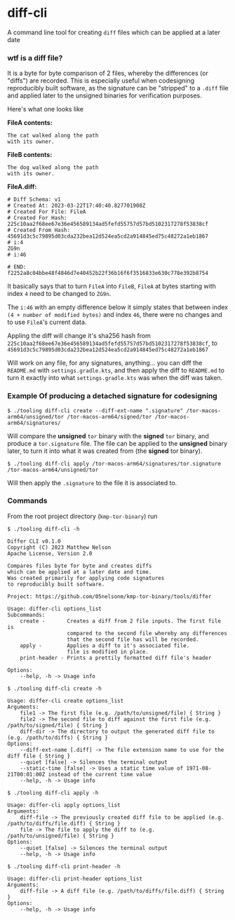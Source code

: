# diff-cli

A command line tool for creating `diff` files which can be applied at a later date

### wtf is a diff file?

It is a byte for byte comparison of 2 files, whereby the differences (or "diffs") are 
recorded. This is especially useful when codesigning reproducibly built software, as 
the signature can be "stripped" to a `.diff` file and applied later to the unsigned 
binaries for verification purposes.

Here's what one looks like

**FileA contents:**
```
The cat walked along the path
with its owner.
```

**FileB contents:**
```
The dog walked along the path
with its owner.
```

**FileA.diff:**
```
# Diff Schema: v1
# Created At: 2023-03-22T17:40:40.827701908Z
# Created For File: FileA
# Created For Hash: 225c10aa2f68ee67e36e456589134ad5fefd55757d57bd5102317278f53838cf
# Created From Hash: 45691d3c5c79895d03cda232bea12d524ea5cd2a914845ed75c48272a1eb1867
# i:4
ZG9n
# i:46

# END: f2252a8c04bbe48f4846d7e40452b22f36b16f6f3516833e630c778e392b8754
```

It basically says that to turn `FileA` into `FileB`, `FileA` at bytes starting with 
index `4` need to be changed to `ZG9n`.

The `i:46` with an empty difference below it simply states that between index 
`(4 + number of modified bytes)` and index `46`, there were no changes and to
use `FileA`'s current data.

Appling the diff will change it's sha256 hash from `225c10aa2f68ee67e36e456589134ad5fefd55757d57bd5102317278f53838cf`,
to `45691d3c5c79895d03cda232bea12d524ea5cd2a914845ed75c48272a1eb1867`

Will work on any file, for any signatures, anything... you can diff the `README.md` with
`settings.gradle.kts`, and then apply the diff to `README.md` to turn it exactly into what
`settings.gradle.kts` was when the diff was taken.

### Example Of producing a detached signature for codesigning

```shell
$ ./tooling diff-cli create --diff-ext-name ".signature" /tor-macos-arm64/unsigned/tor /tor-macos-arm64/signed/tor /tor-macos-arm64/signatures/
```

Will compare the **unsigned** `tor` binary with the **signed** `tor` binary,
and produce a `tor.signature` file. The file can be applied to the **unsigned**
binary later, to turn it into what it was created from (the **signed** tor binary).

```shell
$ ./tooling diff-cli apply /tor-macos-arm64/signatures/tor.signature /tor-macos-arm64/unsigned/tor
```

Will then apply the `.signature` to the file it is associated to.

### Commands

From the root project directory (`kmp-tor-binary`) run

```shell
$ ./tooling diff-cli -h
```

```
Differ CLI v0.1.0
Copyright (C) 2023 Matthew Nelson
Apache License, Version 2.0

Compares files byte for byte and creates diffs
which can be applied at a later date and time.
Was created primarily for applying code signatures
to reproducibly built software.

Project: https://github.com/05nelsonm/kmp-tor-binary/tools/differ

Usage: differ-cli options_list
Subcommands: 
    create -       Creates a diff from 2 file inputs. The first file is
                   compared to the second file whereby any differences
                   that the second file has will be recorded.
    apply -        Applies a diff to it's associated file.
                   file is modified in place.
    print-header - Prints a prettily formatted diff file's header

Options: 
    --help, -h -> Usage info
```

```shell
$ ./tooling diff-cli create -h
```

```
Usage: differ-cli create options_list
Arguments: 
    file1 -> The first file (e.g. /path/to/unsigned/file) { String }
    file2 -> The second file to diff against the first file (e.g. /path/to/signed/file) { String }
    diff-dir -> The directory to output the generated diff file to (e.g. /path/to/diffs) { String }
Options: 
    --diff-ext-name [.diff] -> The file extension name to use for the diff file { String }
    --quiet [false] -> Silences the terminal output 
    --static-time [false] -> Uses a static time value of 1971-08-21T00:01:00Z instead of the current time value 
    --help, -h -> Usage info 

```

```shell
$ ./tooling diff-cli apply -h
```

```
Usage: differ-cli apply options_list
Arguments: 
    diff-file -> The previously created diff file to be applied (e.g. /path/to/diffs/file.diff) { String }
    file -> The file to apply the diff to (e.g. /path/to/unsigned/file) { String }
Options: 
    --quiet [false] -> Silences the terminal output 
    --help, -h -> Usage info
```

```shell
$ ./tooling diff-cli print-header -h
```

```
Usage: differ-cli print-header options_list
Arguments: 
    diff-file -> A diff file (e.g. /path/to/diffs/file.diff) { String }
Options: 
    --help, -h -> Usage info
```
